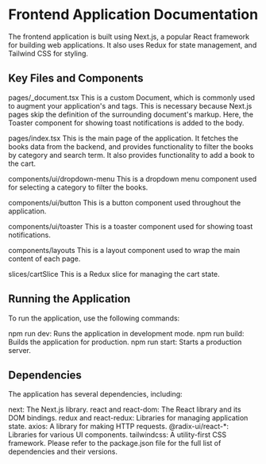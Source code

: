 # Frontend Application Documentation
The frontend application is built using Next.js, a popular React framework for building web applications. It also uses Redux for state management, and Tailwind CSS for styling.

## Key Files and Components
pages/_document.tsx
This is a custom Document, which is commonly used to augment your application's <html> and <body> tags. This is necessary because Next.js pages skip the definition of the surrounding document's markup. Here, the Toaster component for showing toast notifications is added to the body.

pages/index.tsx
This is the main page of the application. It fetches the books data from the backend, and provides functionality to filter the books by category and search term. It also provides functionality to add a book to the cart.

components/ui/dropdown-menu
This is a dropdown menu component used for selecting a category to filter the books.

components/ui/button
This is a button component used throughout the application.

components/ui/toaster
This is a toaster component used for showing toast notifications.

components/layouts
This is a layout component used to wrap the main content of each page.

slices/cartSlice
This is a Redux slice for managing the cart state.

## Running the Application
To run the application, use the following commands:

npm run dev: Runs the application in development mode.
npm run build: Builds the application for production.
npm run start: Starts a production server.

## Dependencies

The application has several dependencies, including:

next: The Next.js library.
react and react-dom: The React library and its DOM bindings.
redux and react-redux: Libraries for managing application state.
axios: A library for making HTTP requests.
@radix-ui/react-*: Libraries for various UI components.
tailwindcss: A utility-first CSS framework.
Please refer to the package.json file for the full list of dependencies and their versions.